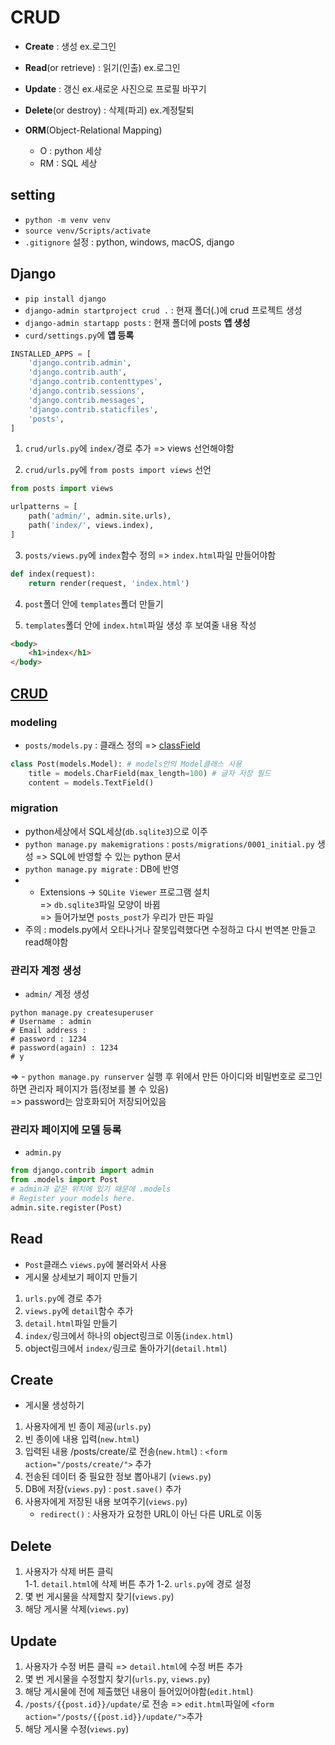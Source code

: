 # CRUD
- **Create** : 생성 ex.로그인
- **Read**(or retrieve) : 읽기(인출) ex.로그인
- **Update** : 갱신 ex.새로운 사진으로 프로필 바꾸기
- **Delete**(or destroy) : 삭제(파괴) ex.계정탈퇴

- **ORM**(Object-Relational Mapping)
    - O : python 세상
    - RM : SQL 세상

## setting
- `python -m venv venv`
- `source venv/Scripts/activate`
- `.gitignore` 설정 : python, windows, macOS, django

## Django
- `pip install django`
- `django-admin startproject crud .` : 현재 폴더(.)에 crud 프로젝트 생성
- `django-admin startapp posts` : 현재 폴더에 posts **앱 생성**
- `curd/settings.py`에 **앱 등록**
```python
INSTALLED_APPS = [
    'django.contrib.admin',
    'django.contrib.auth',
    'django.contrib.contenttypes',
    'django.contrib.sessions',
    'django.contrib.messages',
    'django.contrib.staticfiles',
    'posts',
]
```
1. `crud/urls.py`에 `index/`경로 추가 => views 선언해야함

2. `crud/urls.py`에 `from posts import views` 선언
```python
from posts import views

urlpatterns = [
    path('admin/', admin.site.urls),
    path('index/', views.index),
]
```

3. `posts/views.py`에 `index`함수 정의 => `index.html`파일 만들어야함
```python
def index(request):
    return render(request, 'index.html')
```

4. `post`폴더 안에 `templates`폴더 만들기

5. `templates`폴더 안에 `index.html`파일 생성 후 보여줄 내용 작성
```html
<body>
    <h1>index</h1>
</body>
```

## [CRUD](https://github.com/dahee325/CRUD)
### modeling
- `posts/models.py` : 클래스 정의 => [classField](https://docs.djangoproject.com/en/5.1/ref/forms/fields/)
```python
class Post(models.Model): # models안의 Model클래스 사용
    title = models.CharField(max_length=100) # 글자 저장 필드
    content = models.TextField()
```

### migration
- python세상에서 SQL세상(`db.sqlite3`)으로 이주
- `python manage.py makemigrations` : `posts/migrations/0001_initial.py` 생성 => SQL에 반영할 수 있는 python 문서
- `python manage.py migrate` : DB에 반영
- - Extensions -> `SQLite Viewer` 프로그램 설치\
=> `db.sqlite3`파일 모양이 바뀜\
=> 들어가보면 `posts_post`가 우리가 만든 파일
- 주의 : models.py에서 오타나거나 잘못입력했다면 수정하고 다시 번역본 만들고 read해야함

### 관리자 계정 생성
- `admin/` 계정 생성
```shell
python manage.py createsuperuser
# Username : admin
# Email address : 
# password : 1234
# password(again) : 1234
# y
```
=> - `python manage.py runserver` 실행 후 위에서 만든 아이디와 비밀번호로 로그인하면 관리자 페이지가 뜸(정보를 볼 수 있음)\
=> password는 암호화되어 저장되어있음

### 관리자 페이지에 모델 등록
- `admin.py`
```python
from django.contrib import admin
from .models import Post
# admin과 같은 위치에 있기 때문에 .models
# Register your models here.
admin.site.register(Post)
```

## Read
- `Post`클래스 `views.py`에 불러와서 사용
- 게시물 상세보기 페이지 만들기
1. `urls.py`에 경로 추가
2. `views.py`에 `detail`함수 추가
3. `detail.html`파일 만들기
4. `index/`링크에서 하나의 object링크로 이동(`index.html`)
5. object링크에서 `index/`링크로 돌아가기(`detail.html`)

## Create
- 게시물 생성하기
1. 사용자에게 빈 종이 제공(`urls.py`)
2. 빈 종이에 내용 입력(`new.html`)
3. 입력된 내용 /posts/create/로 전송(`new.html`) : `<form action="/posts/create/">` 추가
4. 전송된 데이터 중 필요한 정보 뽑아내기
(`views.py`)
5. DB에 저장(`views.py`) : `post.save()` 추가
6. 사용자에게 저장된 내용 보여주기(`views.py`)
    - `redirect()` : 사용자가 요청한 URL이 아닌 다른 URL로 이동

## Delete
1. 사용자가 삭제 버튼 클릭\
1-1. `detail.html`에 삭제 버튼 추가
1-2. `urls.py`에 경로 설정
2. 몇 번 게시물을 삭제할지 찾기(`views.py`)
3. 해당 게시물 삭제(`views.py`)

## Update
1. 사용자가 수정 버튼 클릭 => `detail.html`에 수정 버튼 추가
2. 몇 번 게시물을 수정할지 찾기(`urls.py`, `views.py`)
3. 해당 게시물에 전에 제출했던 내용이 들어있어야함(`edit.html`)
4. `/posts/{{post.id}}/update/`로 전송 => `edit.html`파일에 `<form action="/posts/{{post.id}}/update/">`추가
5. 해당 게시물 수정(`views.py`)